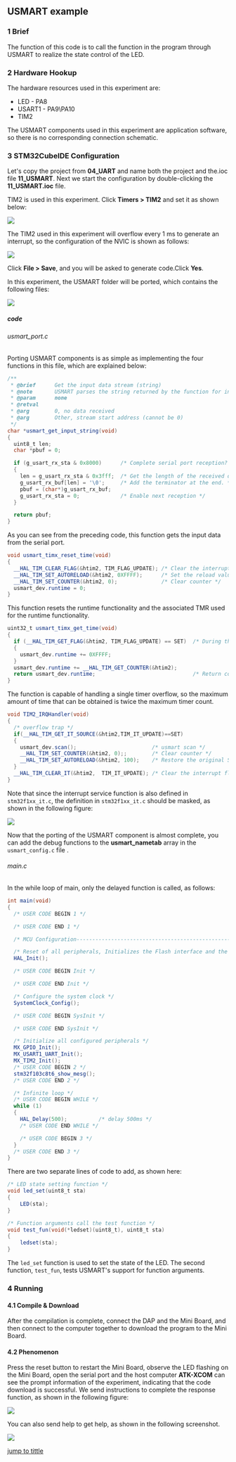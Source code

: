## USMART example<a name="catalogue"></a>


### 1 Brief
The function of this code is to call the function in the program through USMART to realize the state control of the LED.
### 2 Hardware Hookup
The hardware resources used in this experiment are:
+ LED - PA8
+ USART1 - PA9\PA10
+ TIM2

The USMART components used in this experiment are application software, so there is no corresponding connection schematic.

### 3 STM32CubeIDE Configuration


Let's copy the project from  **04_UART** and name both the project and the.ioc file **11_USMART**. Next we start the configuration by double-clicking the **11_USMART.ioc** file.

TIM2 is used in this experiment. Click **Timers > TIM2** and set it as shown below:

![ ](../../1_docs/3_figures/11_USMART/u1.png)

The TIM2 used in this experiment will overflow every 1 ms to generate an interrupt, so the configuration of the NVIC is shown as follows:

![ ](../../1_docs/3_figures/11_USMART/u2.png)

Click **File > Save**, and you will be asked to generate code.Click **Yes**.

In this experiment, the USMART folder will be ported, which contains the following files:

![ ](../../1_docs/3_figures/11_USMART/u3.png)

##### code
###### usmart_port.c
Porting USMART components is as simple as implementing the four functions in this file, which are explained below:
```c#
/**
 * @brief      Get the input data stream (string)
 * @note       USMART parses the string returned by the function for information such as the function name and arguments
 * @param      none
 * @retval
 * @arg        0, no data received
 * @arg        Other, stream start address (cannot be 0)
 */
char *usmart_get_input_string(void)
{
  uint8_t len;
  char *pbuf = 0;

  if (g_usart_rx_sta & 0x8000)      /* Complete serial port reception? */
  {
    len = g_usart_rx_sta & 0x3fff;  /* Get the length of the received data */
    g_usart_rx_buf[len] = '\0';     /* Add the terminator at the end. */
    pbuf = (char*)g_usart_rx_buf;
    g_usart_rx_sta = 0;             /* Enable next reception */
  }

  return pbuf;
}
```
As you can see from the preceding code, this function gets the input data from the serial port.

```c#
void usmart_timx_reset_time(void)
{
  __HAL_TIM_CLEAR_FLAG(&htim2, TIM_FLAG_UPDATE); /* Clear the interrupt flag bit */
  __HAL_TIM_SET_AUTORELOAD(&htim2, 0XFFFF);      /* Set the reload value to the maximum */
  __HAL_TIM_SET_COUNTER(&htim2, 0);              /* Clear counter */
  usmart_dev.runtime = 0;
}
```
This function resets the runtime functionality and the associated TMR used for the runtime functionality.

```c#
uint32_t usmart_timx_get_time(void)
{
  if (__HAL_TIM_GET_FLAG(&htim2, TIM_FLAG_UPDATE) == SET)  /* During the run, a timer overflow occurs */
  {
    usmart_dev.runtime += 0XFFFF;
  }
  usmart_dev.runtime += __HAL_TIM_GET_COUNTER(&htim2);
  return usmart_dev.runtime;                               /* Return count value */
}
```
The function is capable of handling a single timer overflow, so the maximum amount of time that can be obtained is twice the maximum timer count.

```c#
void TIM2_IRQHandler(void)
{
  /* overflow trap */
  if(__HAL_TIM_GET_IT_SOURCE(&htim2,TIM_IT_UPDATE)==SET)
  {
    usmart_dev.scan();                        /* usmart scan */
    __HAL_TIM_SET_COUNTER(&htim2, 0);;        /* Clear counter */
    __HAL_TIM_SET_AUTORELOAD(&htim2, 100);    /* Restore the original Settings */
  }
  __HAL_TIM_CLEAR_IT(&htim2,  TIM_IT_UPDATE); /* Clear the interrupt flag bit */
}
```
Note that since the interrupt service function is also defined in ``stm32f1xx_it.c``, the definition in ``stm32f1xx_it.c`` should be masked, as shown in the following figure:

![ ](../../1_docs/3_figures/11_USMART/u4.png)

Now that the porting of the USMART component is almost complete, you can add the debug functions to the **usmart_nametab** array in the ``usmart_config.c`` file .

###### main.c
In the while loop of main, only the delayed function is called, as follows:
```c#
int main(void)
{
  /* USER CODE BEGIN 1 */

  /* USER CODE END 1 */

  /* MCU Configuration--------------------------------------------------------*/

  /* Reset of all peripherals, Initializes the Flash interface and the Systick. */
  HAL_Init();

  /* USER CODE BEGIN Init */

  /* USER CODE END Init */

  /* Configure the system clock */
  SystemClock_Config();

  /* USER CODE BEGIN SysInit */

  /* USER CODE END SysInit */

  /* Initialize all configured peripherals */
  MX_GPIO_Init();
  MX_USART1_UART_Init();
  MX_TIM2_Init();
  /* USER CODE BEGIN 2 */
  stm32f103c8t6_show_mesg();
  /* USER CODE END 2 */

  /* Infinite loop */
  /* USER CODE BEGIN WHILE */
  while (1)
  {
    HAL_Delay(500);   		 /* delay 500ms */
    /* USER CODE END WHILE */

    /* USER CODE BEGIN 3 */
  }
  /* USER CODE END 3 */
}
```

There are two separate lines of code to add, as shown here:
```c#
/* LED state setting function */
void led_set(uint8_t sta)
{
    LED(sta);
}

/* Function arguments call the test function */
void test_fun(void(*ledset)(uint8_t), uint8_t sta)
{
    ledset(sta);
}
```
The ``led_set`` function is used to set the state of the LED. The second function, ``test_fun``, tests USMART's support for function arguments.


### 4 Running
#### 4.1 Compile & Download
After the compilation is complete, connect the DAP and the Mini Board, and then connect to the computer together to download the program to the Mini Board.
#### 4.2 Phenomenon
Press the reset button to restart the Mini Board, observe the LED flashing on the Mini Board, open the serial port and the host computer **ATK-XCOM** can see the prompt information of the experiment, indicating that the code download is successful. We send instructions to complete the response function, as shown in the following figure:

![ ](../../1_docs/3_figures/11_USMART/u5.png)

You can also send help to get help, as shown in the following screenshot.

![ ](../../1_docs/3_figures/11_USMART/u6.png)

[jump to tittle](#catalogue)
